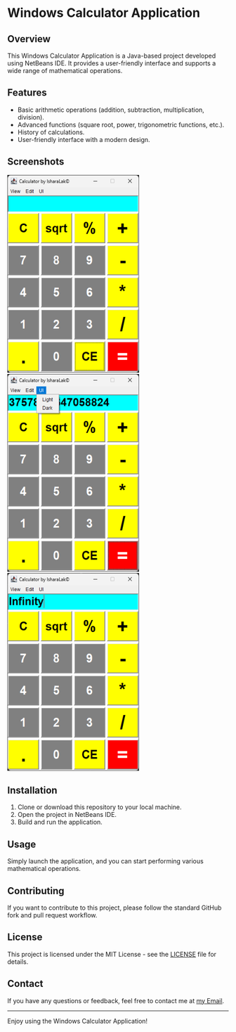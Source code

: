 # Windows Calculator Application

## Overview

This Windows Calculator Application is a Java-based project developed using NetBeans IDE. It provides a user-friendly interface and supports a wide range of mathematical operations.

## Features

- Basic arithmetic operations (addition, subtraction, multiplication, division).
- Advanced functions (square root, power, trigonometric functions, etc.).
- History of calculations.
- User-friendly interface with a modern design.

## Screenshots
<img src="/overview/img1.png" alt="Calculator Interface" width="300" height="450"> <img src="/overview/img2.png" alt="Calculator Interface" width="300" height="450"> <img src="/overview/img3.png" alt="Calculator Interface" width="300" height="450">

## Installation

1. Clone or download this repository to your local machine.
2. Open the project in NetBeans IDE.
3. Build and run the application.

## Usage

Simply launch the application, and you can start performing various mathematical operations.

## Contributing

If you want to contribute to this project, please follow the standard GitHub fork and pull request workflow.

## License

This project is licensed under the MIT License - see the [LICENSE](LICENSE) file for details.

## Contact

If you have any questions or feedback, feel free to contact me at [my Email](mailto:isharax9@gmail.com).

---

Enjoy using the Windows Calculator Application!
